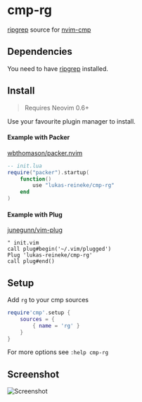 # cmp-rg

[ripgrep](https://github.com/BurntSushi/ripgrep) source for [nvim-cmp](https://github.com/hrsh7th/nvim-cmp)

## Dependencies

You need to have [ripgrep](https://github.com/BurntSushi/ripgrep) installed.

## Install

> Requires Neovim 0.6+

Use your favourite plugin manager to install.

#### Example with Packer

[wbthomason/packer.nvim](https://github.com/wbthomason/packer.nvim)

```lua
-- init.lua
require("packer").startup(
    function()
        use "lukas-reineke/cmp-rg"
    end
)
```

#### Example with Plug

[junegunn/vim-plug](https://github.com/junegunn/vim-plug)

```vim
" init.vim
call plug#begin('~/.vim/plugged')
Plug 'lukas-reineke/cmp-rg'
call plug#end()
```

## Setup

Add `rg` to your cmp sources

```lua
require'cmp'.setup {
    sources = {
        { name = 'rg' }
    }
}
```

For more options see `:help cmp-rg`

## Screenshot

![Screenshot](https://user-images.githubusercontent.com/12900252/143555260-8567fb04-eea6-4a73-a1dc-d36d4df8cb64.png)
